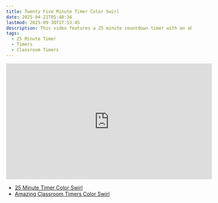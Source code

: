 ```yaml
---
title: Twenty Five Minute Timer Color Swirl
date: 2025-04-21T05:48:34
lastmod: 2025-09-30T17:53:45
description: This video features a 25 minute countdown timer with an abstract rainbow color swirl animated background.
tags:
  - 25 Minute Timer
  - Timers
  - Classroom Timers
---
```


<div class="iframe-16-9-container">
<iframe class="youTubeIframe" width="560" height="315" src="https://www.youtube.com/embed/eo9FbnSo2ZQ" title="YouTube video player" frameborder="0" allow="accelerometer; autoplay; clipboard-write; encrypted-media; gyroscope; picture-in-picture; web-share" referrerpolicy="strict-origin-when-cross-origin" allowfullscreen></iframe>
</div>

- [25 Minute Timer Color Swirl](https://youtu.be/eo9FbnSo2ZQ)
- [Amazing Classroom Timers Color Swirl](../amazing-classroom-timers-color-swirl.md)
